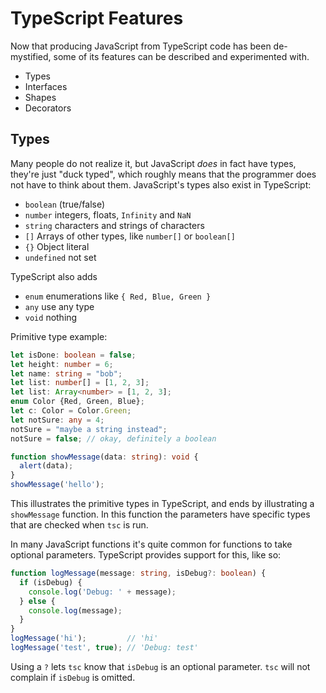 # TypeScript Features

Now that producing JavaScript from TypeScript code has been de-mystified, some of
its features can be described and experimented with.

- Types
- Interfaces
- Shapes
- Decorators

## Types

Many people do not realize it, but JavaScript _does_ in fact have types, they're
just "duck typed", which roughly means that the programmer does not have to think
about them. JavaScript's types also exist in TypeScript:

- `boolean` (true/false)
- `number` integers, floats, `Infinity` and `NaN`
- `string` characters and strings of characters
- `[]` Arrays of other types, like `number[]` or `boolean[]`
- `{}` Object literal
- `undefined` not set

TypeScript also adds

- `enum` enumerations like `{ Red, Blue, Green }`
- `any` use any type
- `void` nothing

Primitive type example:

```ts
let isDone: boolean = false;
let height: number = 6;
let name: string = "bob";
let list: number[] = [1, 2, 3];
let list: Array<number> = [1, 2, 3];
enum Color {Red, Green, Blue};
let c: Color = Color.Green;
let notSure: any = 4;
notSure = "maybe a string instead";
notSure = false; // okay, definitely a boolean

function showMessage(data: string): void {
  alert(data);
}
showMessage('hello');
```

This illustrates the primitive types in TypeScript, and ends by illustrating
a `showMessage` function. In this function the parameters have specific types
that are checked when `tsc` is run.

In many JavaScript functions it's quite common for functions to take optional
parameters. TypeScript provides support for this, like so:

```ts
function logMessage(message: string, isDebug?: boolean) {
  if (isDebug) {
    console.log('Debug: ' + message);
  } else {
    console.log(message);
  }
}
logMessage('hi');         // 'hi'
logMessage('test', true); // 'Debug: test'
```

Using a `?` lets `tsc` know that `isDebug` is an optional parameter.  `tsc`
will not complain if `isDebug` is omitted.
